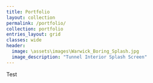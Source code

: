 ```yaml
---
title: Portfolio
layout: collection
permalink: /portfolio/
collection: portfolio
entries_layout: grid
classes: wide
header:
  image: \assets\images\Warwick_Boring_Splash.jpg
  image_description: "Tunnel Interior Splash Screen"
---
```

Test